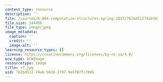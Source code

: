 ```yaml
---
content_type: resource
description: ''
file: /courses/6-004-computation-structures-spring-2017/762bd51274ab562827979a5707fc7005_v7.jpg
file_size: 144456
file_type: image/jpeg
image_metadata:
  caption: ''
  credit: ''
  image-alt: ''
learning_resource_types: []
license: https://creativecommons.org/licenses/by-nc-sa/4.0/
ocw_type: OCWImage
resourcetype: Image
title: v7.jpg
uid: 762bd512-74ab-5628-2797-9a5707fc7005
---
```

